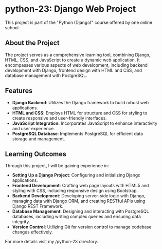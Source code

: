 # python-23: Django Web Project

This project is part of the "Python (Django)" course offered by one online school.

## About the Project

The project serves as a comprehensive learning tool, combining Django, HTML, CSS, and JavaScript to create a dynamic web application. It encompasses various aspects of web development, including backend development with Django, frontend design with HTML and CSS, and database management with PostgreSQL.

## Features

- **Django Backend**: Utilizes the Django framework to build robust web applications.
- **HTML and CSS**: Employs HTML for structure and CSS for styling to create responsive and user-friendly interfaces.
- **JavaScript Integration**: Incorporates JavaScript to enhance interactivity and user experience.
- **PostgreSQL Database**: Implements PostgreSQL for efficient data storage and management.

## Learning Outcomes

Through this project, I will be gaining experience in:

- **Setting Up a Django Project**: Configuring and initializing Django applications.
- **Frontend Development**: Crafting web page layouts with HTML5 and styling with CSS, including responsive design using Bootstrap.
- **Backend Development**: Developing server-side logic with Django, managing data with Django ORM, and creating RESTful APIs using Django REST Framework.
- **Database Management**: Designing and interacting with PostgreSQL databases, including writing complex queries and ensuring data integrity.
- **Version Control**: Utilizing Git for version control to manage codebase changes effectively.

For more details visit my /python-23 directory.
